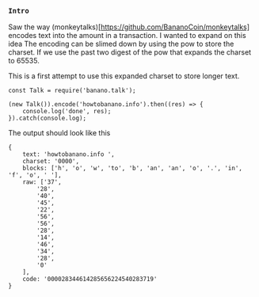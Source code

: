 
### `Intro`
Saw the way (monkeytalks)[https://github.com/BananoCoin/monkeytalks] encodes text into the amount in a transaction. I wanted to expand on this idea
The encoding can be slimed down by using the pow to store the charset. If we use the past two digest of the pow that expands the charset to 65535.

This is a first attempt to use this expanded charset to store longer text.

```
const Talk = require('banano.talk');

(new Talk()).encode('howtobanano.info').then((res) => {
	console.log('done', res);
}).catch(console.log);
```
The output should look like this
```
{
    text: 'howtobanano.info ',
    charset: '0000',
    blocks: ['h', 'o', 'w', 'to', 'b', 'an', 'an', 'o', '.', 'in', 'f', 'o', ' '],
    raw: ['37',
        '28',
        '40',
        '45',
        '22',
        '56',
        '56',
        '28',
        '14',
        '46',
        '34',
        '28',
        '0'
    ],
    code: '000028344614285656224540283719'
}
```